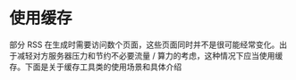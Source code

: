 # 使用缓存

部分 RSS 在生成时需要访问数个页面，这些页面同时并不是很可能经常变化。出于减轻对方服务器压力和节约不必要流量 / 算力的考虑，这种情况下应当使用缓存。下面是关于缓存工具类的使用场景和具体介绍

<!-- @TODO 在cache类重构后完善 -->

